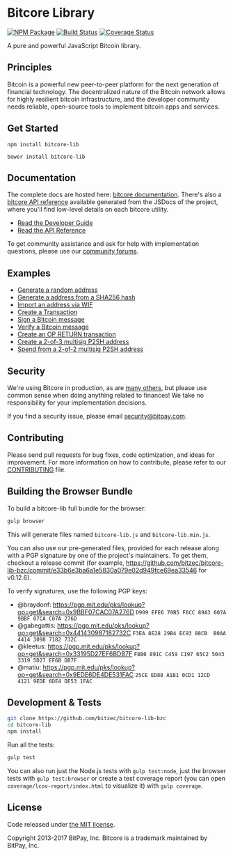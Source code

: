 Bitcore Library
=======

[![NPM Package](https://img.shields.io/npm/v/bitcore-lib.svg?style=flat-square)](https://www.npmjs.org/package/bitcore-lib)
[![Build Status](https://img.shields.io/travis/bitzec/bitcore-lib-bzc.svg?branch=master&style=flat-square)](https://travis-ci.org/bitzec/bitcore-lib-bzc)
[![Coverage Status](https://img.shields.io/coveralls/bitzec/bitcore-lib-bzc.svg?style=flat-square)](https://coveralls.io/r/bitzec/bitcore-lib-bzc)

A pure and powerful JavaScript Bitcoin library.

## Principles

Bitcoin is a powerful new peer-to-peer platform for the next generation of financial technology. The decentralized nature of the Bitcoin network allows for highly resilient bitcoin infrastructure, and the developer community needs reliable, open-source tools to implement bitcoin apps and services.

## Get Started

```
npm install bitcore-lib
```

```
bower install bitcore-lib
```

## Documentation

The complete docs are hosted here: [bitcore documentation](http://bitcore.io/guide/). There's also a [bitcore API reference](http://bitcore.io/api/) available generated from the JSDocs of the project, where you'll find low-level details on each bitcore utility.

- [Read the Developer Guide](http://bitcore.io/guide/)
- [Read the API Reference](http://bitcore.io/api/)

To get community assistance and ask for help with implementation questions, please use our [community forums](https://forum.bitcore.io/).

## Examples

* [Generate a random address](https://github.com/bitzec/bitcore-lib-bzc/blob/master/docs/examples.md#generate-a-random-address)
* [Generate a address from a SHA256 hash](https://github.com/bitzec/bitcore-lib-bzc/blob/master/docs/examples.md#generate-a-address-from-a-sha256-hash)
* [Import an address via WIF](https://github.com/bitzec/bitcore-lib-bzc/blob/master/docs/examples.md#import-an-address-via-wif)
* [Create a Transaction](https://github.com/bitzec/bitcore-lib-bzc/blob/master/docs/examples.md#create-a-transaction)
* [Sign a Bitcoin message](https://github.com/bitzec/bitcore-lib-bzc/blob/master/docs/examples.md#sign-a-bitcoin-message)
* [Verify a Bitcoin message](https://github.com/bitzec/bitcore-lib-bzc/blob/master/docs/examples.md#verify-a-bitcoin-message)
* [Create an OP RETURN transaction](https://github.com/bitzec/bitcore-lib-bzc/blob/master/docs/examples.md#create-an-op-return-transaction)
* [Create a 2-of-3 multisig P2SH address](https://github.com/bitzec/bitcore-lib-bzc/blob/master/docs/examples.md#create-a-2-of-3-multisig-p2sh-address)
* [Spend from a 2-of-2 multisig P2SH address](https://github.com/bitzec/bitcore-lib-bzc/blob/master/docs/examples.md#spend-from-a-2-of-2-multisig-p2sh-address)


## Security

We're using Bitcore in production, as are [many others](http://bitcore.io#projects), but please use common sense when doing anything related to finances! We take no responsibility for your implementation decisions.

If you find a security issue, please email security@bitpay.com.

## Contributing

Please send pull requests for bug fixes, code optimization, and ideas for improvement. For more information on how to contribute, please refer to our [CONTRIBUTING](https://github.com/bitzec/bitcore-lib-bzc/blob/master/CONTRIBUTING.md) file.

## Building the Browser Bundle

To build a bitcore-lib full bundle for the browser:

```sh
gulp browser
```

This will generate files named `bitcore-lib.js` and `bitcore-lib.min.js`.

You can also use our pre-generated files, provided for each release along with a PGP signature by one of the project's maintainers. To get them, checkout a release commit (for example, https://github.com/bitzec/bitcore-lib-bzc/commit/e33b6e3ba6a1e5830a079e02d949fce69ea33546 for v0.12.6).

To verify signatures, use the following PGP keys:
- @braydonf: https://pgp.mit.edu/pks/lookup?op=get&search=0x9BBF07CAC07A276D `D909 EFE6 70B5 F6CC 89A3 607A 9BBF 07CA C07A 276D`
- @gabegattis: https://pgp.mit.edu/pks/lookup?op=get&search=0x441430987182732C `F3EA 8E28 29B4 EC93 88CB  B0AA 4414 3098 7182 732C`
- @kleetus: https://pgp.mit.edu/pks/lookup?op=get&search=0x33195D27EF6BDB7F `F8B0 891C C459 C197 65C2 5043 3319 5D27 EF6B DB7F`
- @matiu: https://pgp.mit.edu/pks/lookup?op=get&search=0x9EDE6DE4DE531FAC `25CE ED88 A1B1 0CD1 12CD  4121 9EDE 6DE4 DE53 1FAC`


## Development & Tests

```sh
git clone https://github.com/bitzec/bitcore-lib-bzc
cd bitcore-lib
npm install
```

Run all the tests:

```sh
gulp test
```

You can also run just the Node.js tests with `gulp test:node`, just the browser tests with `gulp test:browser`
or create a test coverage report (you can open `coverage/lcov-report/index.html` to visualize it) with `gulp coverage`.

## License

Code released under [the MIT license](https://github.com/bitzec/bitcore-lib-bzc/blob/master/LICENSE).

Copyright 2013-2017 BitPay, Inc. Bitcore is a trademark maintained by BitPay, Inc.
